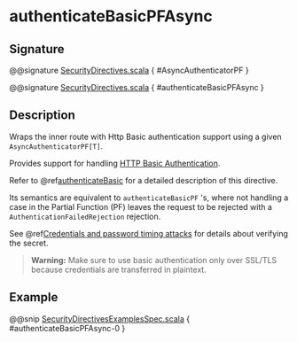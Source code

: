 <a id="authenticatebasicpfasync"></a>
# authenticateBasicPFAsync

## Signature

@@signature [SecurityDirectives.scala](../../../../../../../../../akka-http/src/main/scala/akka/http/scaladsl/server/directives/SecurityDirectives.scala) { #AsyncAuthenticatorPF }

@@signature [SecurityDirectives.scala](../../../../../../../../../akka-http/src/main/scala/akka/http/scaladsl/server/directives/SecurityDirectives.scala) { #authenticateBasicPFAsync }

## Description

Wraps the inner route with Http Basic authentication support using a given `AsyncAuthenticatorPF[T]`.

Provides support for handling [HTTP Basic Authentication](https://en.wikipedia.org/wiki/Basic_auth).

Refer to @ref[authenticateBasic](authenticateBasic.md#authenticatebasic) for a detailed description of this directive.

Its semantics are equivalent to `authenticateBasicPF` 's, where not handling a case in the Partial Function (PF)
leaves the request to be rejected with a `AuthenticationFailedRejection` rejection.

See @ref[Credentials and password timing attacks](index.md#credentials-and-timing-attacks-scala) for details about verifying the secret.

> **Warning:**
Make sure to use basic authentication only over SSL/TLS because credentials are transferred in plaintext.

## Example

@@snip [SecurityDirectivesExamplesSpec.scala](../../../../../../../test/scala/docs/http/scaladsl/server/directives/SecurityDirectivesExamplesSpec.scala) { #authenticateBasicPFAsync-0 }